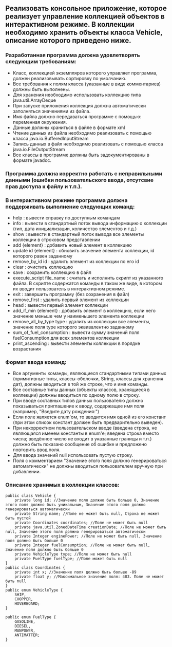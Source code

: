 ## Реализовать консольное приложение, которое реализует управление коллекцией объектов в интерактивном режиме. В коллекции необходимо хранить объекты класса Vehicle, описание которого приведено ниже.

### Разработанная программа должна удовлетворять следующим требованиям:

- Класс, коллекцией экземпляров которого управляет программа, должен реализовывать сортировку по умолчанию.
- Все требования к полям класса (указанные в виде комментариев) должны быть выполнены.
- Для хранения необходимо использовать коллекцию типа java.util.ArrayDeque
- При запуске приложения коллекция должна автоматически заполняться значениями из файла.
- Имя файла должно передаваться программе с помощью: переменная окружения.
- Данные должны храниться в файле в формате xml
- Чтение данных из файла необходимо реализовать с помощью класса java.io.BufferedInputStream
- Запись данных в файл необходимо реализовать с помощью класса java.io.FileOutputStream
- Все классы в программе должны быть задокументированы в формате javadoc.
### Программа должна корректно работать с неправильными данными (ошибки пользовательского ввода, отсутсвие прав доступа к файлу и т.п.).
### В интерактивном режиме программа должна поддерживать выполнение следующих команд:

- help : вывести справку по доступным командам
- info : вывести в стандартный поток вывода информацию о коллекции (тип, дата инициализации, количество элементов и т.д.)
- show : вывести в стандартный поток вывода все элементы коллекции в строковом представлении
- add {element} : добавить новый элемент в коллекцию
- update id {element} : обновить значение элемента коллекции, id которого равен заданному
- remove_by_id id : удалить элемент из коллекции по его id
- clear : очистить коллекцию
- save : сохранить коллекцию в файл
- execute_script file_name : считать и исполнить скрипт из указанного файла. В скрипте содержатся команды в таком же виде, в котором их вводит пользователь в интерактивном режиме.
- exit : завершить программу (без сохранения в файл)
- remove_first : удалить первый элемент из коллекции
- head : вывести первый элемент коллекции
- add_if_min {element} : добавить элемент в коллекцию, если него значение меньше чем у наименьшего элемента коллекции
- remove_all_by_type type : удалить из коллекции все элементы, значение поля type которого эквивалентно заданному
- sum_of_fuel_consumption : вывести сумму значений поля fuelConsumption для всех элементов коллекции
- print_ascending : вывести элементы коллекции в порядке возрастания

### Формат ввода команд:

- Все аргументы команды, являющиеся стандартными типами данных (примитивные типы, классы-оболочки, String, классы для хранения дат), должны вводиться в той же строке, что и имя команды.
- Все составные типы данных (объекты классов, хранящиеся в коллекции) должны вводиться по одному полю в строку.
- При вводе составных типов данных пользователю должно показываться приглашение к вводу, содержащее имя поля (например, "Введите дату рождения:")
- Если поле является enum'ом, то вводится имя одной из его констант (при этом список констант должен быть предварительно выведен).
- При некорректном пользовательском вводе (введена строка, не являющаяся именем константы в enum'е; введена строка вместо числа; введённое число не входит в указанные границы и т.п.) должно быть показано сообщение об ошибке и предложено повторить ввод поля.
- Для ввода значений null использовать пустую строку.
- Поля с комментарием "Значение этого поля должно генерироваться автоматически" не должны вводиться пользователем вручную при добавлении.
### Описание хранимых в коллекции классов:
```
public class Vehicle {
    private long id; //Значение поля должно быть больше 0, Значение этого поля должно быть уникальным, Значение этого поля должно генерироваться автоматически
    private String name; //Поле не может быть null, Строка не может быть пустой
    private Coordinates coordinates; //Поле не может быть null
    private java.util.ZonedDateTime creationDate; //Поле не может быть null, Значение этого поля должно генерироваться автоматически
    private Integer enginePower; //Поле не может быть null, Значение поля должно быть больше 0
    private Integer fuelConsumption; //Поле не может быть null, Значение поля должно быть больше 0
    private VehicleType type; //Поле не может быть null
    private FuelType fuelType; //Поле может быть null
}
public class Coordinates {
    private int x; //Значение поля должно быть больше -89
    private float y; //Максимальное значение поля: 483. Поле не может быть null
}
public enum VehicleType {
    SHIP,
    CHOPPER,
    HOVERBOARD;
}

public enum FuelType {
    GASOLINE,
    DIESEL,
    MANPOWER,
    ANTIMATTER;
}
```
